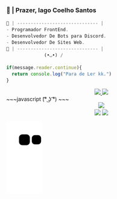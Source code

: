 ### 🤔 | Prazer, Iago Coelho Santos

~~~javascript
🐊 | ------------------------------ |  
- Programador FrontEnd. 
- Desenvolvedor De Bots para Discord.
- Desenvolvedor De Sites Web.
🐊 | ------------------------------ | 
              (•◡•) /
              
if(message.reader.continue){
  return console.log("Para de Ler kk.")
}
~~~
<a href="https://www.youtube.com/watch?v=dQw4w9WgXcQ">
<div align="center">
  <img height="180em" src="https://github-readme-stats.vercel.app/api?username=4Cheedar&show_icons=true&theme=dark&include_all_commits=true&count_private=true"/>
  <img height="180em" src="https://github-readme-stats.vercel.app/api/top-langs/?username=4Cheedar&layout=compact&langs_count=7&theme=dark"/>
</div>
</a>
~~~javascript
                                                          (͡° ͜ʖ ͡°)
~~~
  
<div align="center">
 <img src="https://i.ibb.co/yP3sPyg/dino.gif">
</div>

<div align="center"> 
  <a href="https://www.instagram.com/_iaguc/" target="_blank"><img src="https://img.shields.io/badge/-Instagram-%23E4405F?style=for-the-badge&logo=instagram&logoColor=white" target="_blank"></a>
 <a href="https://discord.gg/5MahrzwMbz" target="_blank"><img src="https://img.shields.io/badge/Discord-7289DA?style=for-the-badge&logo=discord&logoColor=white" target="_blank"></a> 
 </div>
  
   ![Snake animation](https://github.com/4Cheedar/4Cheedar/blob/output/github-contribution-grid-snake.svg)
